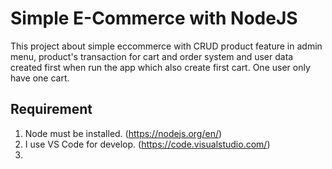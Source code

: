 # Simple E-Commerce with NodeJS

  This project about simple eccommerce with CRUD product feature in admin menu,
product's transaction for cart and order system
and user data created first when run the app which also create first cart.
One user only have one cart.

## Requirement
1. Node must be installed. (https://nodejs.org/en/)
2. I use VS Code for develop. (https://code.visualstudio.com/)
3. 

